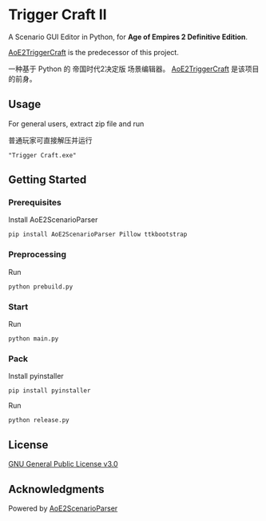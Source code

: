 # Trigger Craft II

A Scenario GUI Editor in Python, for **Age of Empires 2 Definitive Edition**.

[AoE2TriggerCraft](https://github.com/MegaDusknoir/AoE2TriggerCraft) is the predecessor of this project.

一种基于 Python 的 帝国时代2决定版 场景编辑器。
[AoE2TriggerCraft](https://github.com/MegaDusknoir/AoE2TriggerCraft) 是该项目的前身。

## Usage

For general users, extract zip file and run

普通玩家可直接解压并运行

```
"Trigger Craft.exe"
```

## Getting Started

### Prerequisites
Install AoE2ScenarioParser
```
pip install AoE2ScenarioParser Pillow ttkbootstrap
```

### Preprocessing
Run
```
python prebuild.py
```

### Start
Run
```
python main.py
```

### Pack
Install pyinstaller
```
pip install pyinstaller
```

Run
```
python release.py
```

## License

[GNU General Public License v3.0](LICENSE)

## Acknowledgments

Powered by [AoE2ScenarioParser](https://github.com/KSneijders/AoE2ScenarioParser)